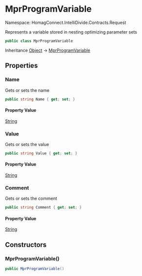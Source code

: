 # MprProgramVariable

Namespace: HomagConnect.IntelliDivide.Contracts.Request

Represents a variable stored in nesting optimizing parameter sets

```csharp
public class MprProgramVariable
```

Inheritance [Object](https://docs.microsoft.com/en-us/dotnet/api/system.object) → [MprProgramVariable](./homagconnect.intellidivide.contracts.request.mprprogramvariable.md)

## Properties

### **Name**

Gets or sets the name

```csharp
public string Name { get; set; }
```

#### Property Value

[String](https://docs.microsoft.com/en-us/dotnet/api/system.string)<br>

### **Value**

Gets or sets the value

```csharp
public string Value { get; set; }
```

#### Property Value

[String](https://docs.microsoft.com/en-us/dotnet/api/system.string)<br>

### **Comment**

Gets or sets the comment

```csharp
public string Comment { get; set; }
```

#### Property Value

[String](https://docs.microsoft.com/en-us/dotnet/api/system.string)<br>

## Constructors

### **MprProgramVariable()**

```csharp
public MprProgramVariable()
```
